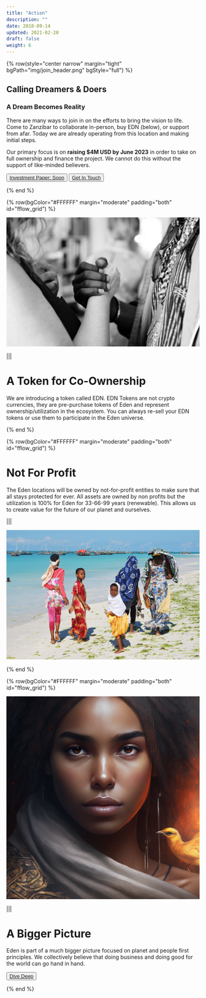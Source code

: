 ```yaml
---
title: "Action"
description: ""
date: 2018-09-14
updated: 2021-02-20
draft: false
weight: 6
---
```


{% row(style="center narrow" margin="tight" bgPath="img/join_header.png" bgStyle="full") %}

<div class="bg-gray-200/50 py-4 px-4 rounded-md">

## Calling Dreamers & Doers

### A Dream Becomes Reality

There are many ways to join in on the efforts to bring the vision to life. Come to Zanzibar to collaborate in-person, buy EDN (below), or support from afar. Today we are already operating from this location and making initial steps.

Our primary focus is on **raising $4M USD by June 2023** in order to take on full ownership and finance the project. We cannot do this without the support of like-minded believers.

 <button>[Investment Paper: Soon]()</button>
 <button>[Get In Touch](https://docs.google.com/forms/d/e/1FAIpQLSe33Kz4pi3qnNtv115cgSnKCYHZTxZxtPoZKXbaBcWgNbd2qw/viewform)</button>

</div>

{% end %}

{% row(bgColor="#FFFFFF" margin="moderate" padding="both" id="fflow_grid") %}

![chumbe](img/token_ownership.jpg#large)

|||

# A Token for Co-Ownership

We are introducing a token called EDN. EDN Tokens are not crypto currencies, they are pre-purchase tokens of Eden and represent ownership/utilization in the ecosystem. You can always re-sell your EDN tokens or use them to participate in the Eden universe.

{% end %}

{% row(bgColor="#FFFFFF" margin="moderate" padding="both" id="fflow_grid") %}

# Not For Profit

The Eden locations will be owned by not-for-profit entities to make sure that all stays protected for ever. All assets are owned by non profits but the utilization is 100% for Eden for 33-66-99 years (renewable). This allows us to create value for the future of our planet and ourselves.

|||

![chumbe](img/nonprofit.jpg#large)

{% end %}

{% row(bgColor="#FFFFFF" margin="moderate" padding="both" id="fflow_grid") %}

![venture creator](img/ventures.png#large)

|||

# A Bigger Picture

Eden is part of a much bigger picture focused on planet and people first principles. We collectively believe that doing business and doing good for the world can go hand in hand.

<button>[Dive Deep](https://threefold.docsend.com/view/s/mqxhrmf5kyxj2jwd)</button>

{% end %}